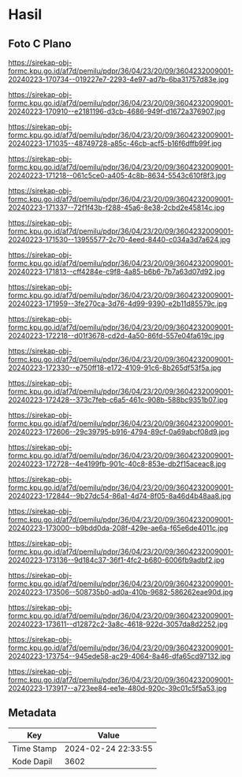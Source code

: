 # Hasil

## Foto C Plano

https://sirekap-obj-formc.kpu.go.id/af7d/pemilu/pdpr/36/04/23/20/09/3604232009001-20240223-170734--019227e7-2293-4e97-ad7b-6ba31757d83e.jpg

https://sirekap-obj-formc.kpu.go.id/af7d/pemilu/pdpr/36/04/23/20/09/3604232009001-20240223-170910--e2181196-d3cb-4686-949f-d1672a376907.jpg

https://sirekap-obj-formc.kpu.go.id/af7d/pemilu/pdpr/36/04/23/20/09/3604232009001-20240223-171035--48749728-a85c-46cb-acf5-b16f6dffb99f.jpg

https://sirekap-obj-formc.kpu.go.id/af7d/pemilu/pdpr/36/04/23/20/09/3604232009001-20240223-171218--061c5ce0-a405-4c8b-8634-5543c610f8f3.jpg

https://sirekap-obj-formc.kpu.go.id/af7d/pemilu/pdpr/36/04/23/20/09/3604232009001-20240223-171337--72f1f43b-f288-45a6-8e38-2cbd2e45814c.jpg

https://sirekap-obj-formc.kpu.go.id/af7d/pemilu/pdpr/36/04/23/20/09/3604232009001-20240223-171530--13955577-2c70-4eed-8440-c034a3d7a624.jpg

https://sirekap-obj-formc.kpu.go.id/af7d/pemilu/pdpr/36/04/23/20/09/3604232009001-20240223-171813--cff4284e-c9f8-4a85-b6b6-7b7a63d07d92.jpg

https://sirekap-obj-formc.kpu.go.id/af7d/pemilu/pdpr/36/04/23/20/09/3604232009001-20240223-171959--3fe270ca-3d76-4d99-9390-e2b11d85579c.jpg

https://sirekap-obj-formc.kpu.go.id/af7d/pemilu/pdpr/36/04/23/20/09/3604232009001-20240223-172218--d01f3678-cd2d-4a50-86fd-557e04fa619c.jpg

https://sirekap-obj-formc.kpu.go.id/af7d/pemilu/pdpr/36/04/23/20/09/3604232009001-20240223-172330--e750ff18-e172-4109-91c6-8b265df53f5a.jpg

https://sirekap-obj-formc.kpu.go.id/af7d/pemilu/pdpr/36/04/23/20/09/3604232009001-20240223-172428--373c7feb-c6a5-461c-908b-588bc9351b07.jpg

https://sirekap-obj-formc.kpu.go.id/af7d/pemilu/pdpr/36/04/23/20/09/3604232009001-20240223-172606--29c39795-b916-4794-89cf-0a69abcf08d9.jpg

https://sirekap-obj-formc.kpu.go.id/af7d/pemilu/pdpr/36/04/23/20/09/3604232009001-20240223-172728--4e4199fb-901c-40c8-853e-db2f15aceac8.jpg

https://sirekap-obj-formc.kpu.go.id/af7d/pemilu/pdpr/36/04/23/20/09/3604232009001-20240223-172844--9b27dc54-86a1-4d74-8f05-8a46d4b48aa8.jpg

https://sirekap-obj-formc.kpu.go.id/af7d/pemilu/pdpr/36/04/23/20/09/3604232009001-20240223-173000--b9bdd0da-208f-429e-ae6a-f65e6de4011c.jpg

https://sirekap-obj-formc.kpu.go.id/af7d/pemilu/pdpr/36/04/23/20/09/3604232009001-20240223-173136--9d184c37-36f1-4fc2-b680-6006fb9adbf2.jpg

https://sirekap-obj-formc.kpu.go.id/af7d/pemilu/pdpr/36/04/23/20/09/3604232009001-20240223-173506--508735b0-ad0a-410b-9682-586262eae90d.jpg

https://sirekap-obj-formc.kpu.go.id/af7d/pemilu/pdpr/36/04/23/20/09/3604232009001-20240223-173611--d12872c2-3a8c-4618-922d-3057da8d2252.jpg

https://sirekap-obj-formc.kpu.go.id/af7d/pemilu/pdpr/36/04/23/20/09/3604232009001-20240223-173754--945ede58-ac29-4064-8a46-dfa65cd97132.jpg

https://sirekap-obj-formc.kpu.go.id/af7d/pemilu/pdpr/36/04/23/20/09/3604232009001-20240223-173917--a723ee84-ee1e-480d-920c-39c01c5f5a53.jpg


## Metadata

| Key        | Value               |
| ---------- | ------------------- |
| Time Stamp | 2024-02-24 22:33:55 |
| Kode Dapil | 3602                |



